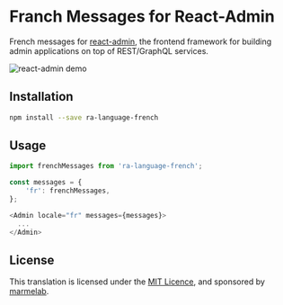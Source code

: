 # Franch Messages for React-Admin

French messages for [react-admin](https://github.com/marmelab/react-admin), the frontend framework for building admin applications on top of REST/GraphQL services.

![react-admin demo](http://static.marmelab.com/react-admin.gif)

## Installation

```sh
npm install --save ra-language-french
```

## Usage

```js
import frenchMessages from 'ra-language-french';

const messages = {
    'fr': frenchMessages,
};

<Admin locale="fr" messages={messages}>
  ...
</Admin>
```

## License

This translation is licensed under the [MIT Licence](LICENSE), and sponsored by [marmelab](http://marmelab.com).
